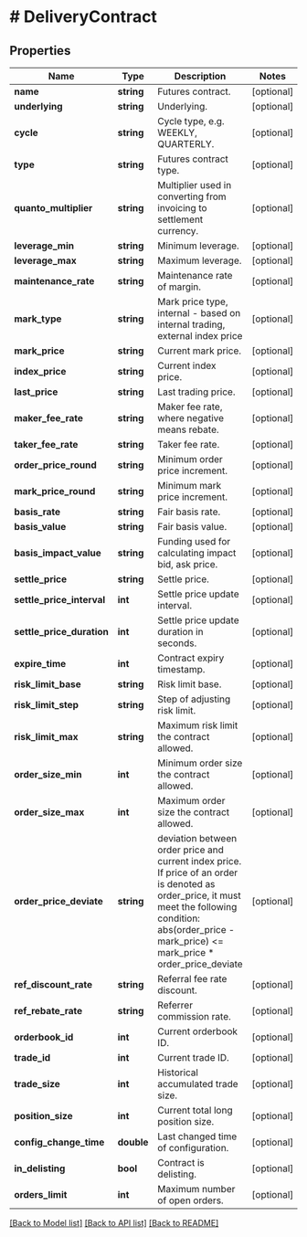# # DeliveryContract

## Properties

Name | Type | Description | Notes
------------ | ------------- | ------------- | -------------
**name** | **string** | Futures contract. | [optional] 
**underlying** | **string** | Underlying. | [optional] 
**cycle** | **string** | Cycle type, e.g. WEEKLY, QUARTERLY. | [optional] 
**type** | **string** | Futures contract type. | [optional] 
**quanto_multiplier** | **string** | Multiplier used in converting from invoicing to settlement currency. | [optional] 
**leverage_min** | **string** | Minimum leverage. | [optional] 
**leverage_max** | **string** | Maximum leverage. | [optional] 
**maintenance_rate** | **string** | Maintenance rate of margin. | [optional] 
**mark_type** | **string** | Mark price type, internal - based on internal trading, external index price | [optional] 
**mark_price** | **string** | Current mark price. | [optional] 
**index_price** | **string** | Current index price. | [optional] 
**last_price** | **string** | Last trading price. | [optional] 
**maker_fee_rate** | **string** | Maker fee rate, where negative means rebate. | [optional] 
**taker_fee_rate** | **string** | Taker fee rate. | [optional] 
**order_price_round** | **string** | Minimum order price increment. | [optional] 
**mark_price_round** | **string** | Minimum mark price increment. | [optional] 
**basis_rate** | **string** | Fair basis rate. | [optional] 
**basis_value** | **string** | Fair basis value. | [optional] 
**basis_impact_value** | **string** | Funding used for calculating impact bid, ask price. | [optional] 
**settle_price** | **string** | Settle price. | [optional] 
**settle_price_interval** | **int** | Settle price update interval. | [optional] 
**settle_price_duration** | **int** | Settle price update duration in seconds. | [optional] 
**expire_time** | **int** | Contract expiry timestamp. | [optional] 
**risk_limit_base** | **string** | Risk limit base. | [optional] 
**risk_limit_step** | **string** | Step of adjusting risk limit. | [optional] 
**risk_limit_max** | **string** | Maximum risk limit the contract allowed. | [optional] 
**order_size_min** | **int** | Minimum order size the contract allowed. | [optional] 
**order_size_max** | **int** | Maximum order size the contract allowed. | [optional] 
**order_price_deviate** | **string** | deviation between order price and current index price. If price of an order is denoted as order_price, it must meet the following condition:   abs(order_price - mark_price) &lt;&#x3D; mark_price * order_price_deviate | [optional] 
**ref_discount_rate** | **string** | Referral fee rate discount. | [optional] 
**ref_rebate_rate** | **string** | Referrer commission rate. | [optional] 
**orderbook_id** | **int** | Current orderbook ID. | [optional] 
**trade_id** | **int** | Current trade ID. | [optional] 
**trade_size** | **int** | Historical accumulated trade size. | [optional] 
**position_size** | **int** | Current total long position size. | [optional] 
**config_change_time** | **double** | Last changed time of configuration. | [optional] 
**in_delisting** | **bool** | Contract is delisting. | [optional] 
**orders_limit** | **int** | Maximum number of open orders. | [optional] 

[[Back to Model list]](../../README.md#documentation-for-models) [[Back to API list]](../../README.md#documentation-for-api-endpoints) [[Back to README]](../../README.md)
